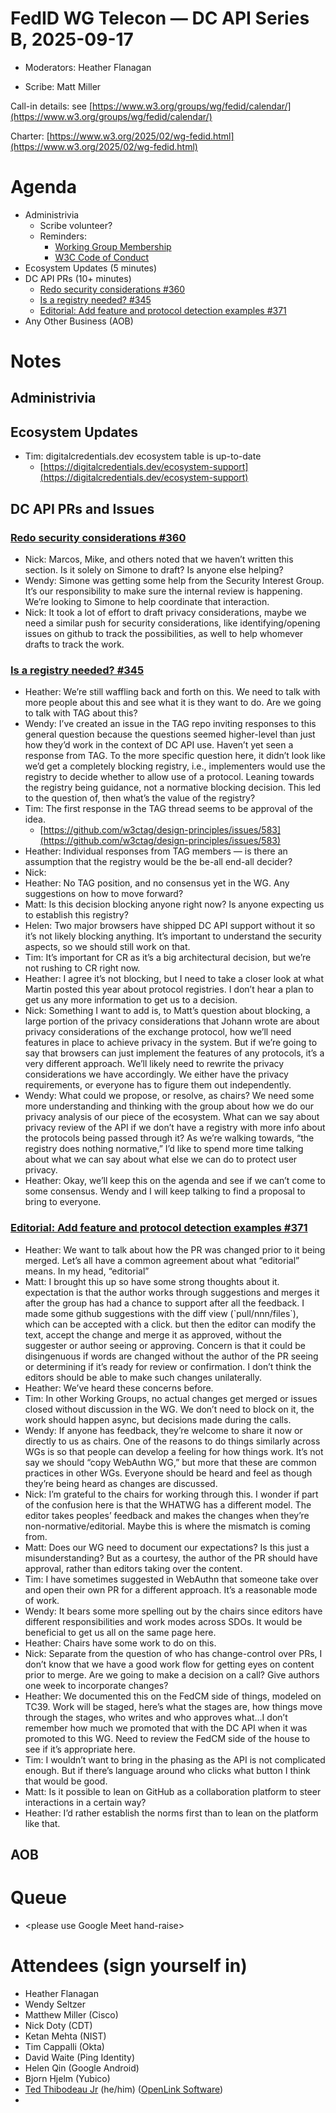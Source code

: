 # FedID WG Telecon — DC API Series B, 2025-09-17

* Moderators: Heather Flanagan

* Scribe: Matt Miller

Call-in details: see [https://www.w3.org/groups/wg/fedid/calendar/](https://www.w3.org/groups/wg/fedid/calendar/) 

Charter: [https://www.w3.org/2025/02/wg-fedid.html](https://www.w3.org/2025/02/wg-fedid.html) 

# Agenda

* Administrivia  
  * Scribe volunteer?  
  * Reminders:  
    * [Working Group Membership](https://www.w3.org/groups/wg/fedid/participants/)  
    * [W3C Code of Conduct](https://www.w3.org/policies/code-of-conduct/20240318/)  
* Ecosystem Updates (5 minutes)  
* DC API PRs (10+ minutes)  
  * [Redo security considerations \#360](https://github.com/w3c-fedid/digital-credentials/issues/360)  
  * [Is a registry needed? \#345](https://github.com/w3c-fedid/digital-credentials/issues/345)  
  * [Editorial: Add feature and protocol detection examples \#371](https://github.com/w3c-fedid/digital-credentials/pull/371)  
* Any Other Business (AOB)


# Notes

## Administrivia

## Ecosystem Updates

* Tim: digitalcredentials.dev ecosystem table is up-to-date  
  * [https://digitalcredentials.dev/ecosystem-support](https://digitalcredentials.dev/ecosystem-support)

## 

## DC API PRs and Issues

### [Redo security considerations \#360](https://github.com/w3c-fedid/digital-credentials/issues/360)

* Nick: Marcos, Mike, and others noted that we haven’t written this section. Is it solely on Simone to draft? Is anyone else helping?  
* Wendy: Simone was getting some help from the Security Interest Group. It’s our responsibility to make sure the internal review is happening. We’re looking to Simone to help coordinate that interaction.  
* Nick: It took a lot of effort to draft privacy considerations, maybe we need a similar push for security considerations, like identifying/opening issues on github to track the possibilities, as well to help whomever drafts to track the work.

### [Is a registry needed? \#345](https://github.com/w3c-fedid/digital-credentials/issues/345)

* Heather: We’re still waffling back and forth on this. We need to talk with more people about this and see what it is they want to do. Are we going to talk with TAG about this?  
* Wendy: I’ve created an issue in the TAG repo inviting responses to this general question because the questions seemed higher-level than just how they’d work in the context of DC API use. Haven’t yet seen a response from TAG. To the more specific question here, it didn’t look like we’d get a completely blocking registry, i.e., implementers would use the registry to decide whether to allow use of a protocol. Leaning towards the registry being guidance, not a normative blocking decision. This led to the question of, then what’s the value of the registry?  
* Tim: The first response in the TAG thread seems to be approval of the idea.   
  * [https://github.com/w3ctag/design-principles/issues/583](https://github.com/w3ctag/design-principles/issues/583)  
* Heather: Individual responses from TAG members — is there an assumption that the registry would be the be-all end-all decider?  
* Nick:   
* Heather: No TAG position, and no consensus yet in the WG. Any suggestions on how to move forward?  
* Matt: Is this decision blocking anyone right now? Is anyone expecting us to establish this registry?  
* Helen: Two major browsers have shipped DC API support without it so it’s not likely blocking anything. It’s important to understand the security aspects, so we should still work on that.  
* Tim: It’s important for CR as it’s a big architectural decision, but we’re not rushing to CR right now.  
* Heather: I agree it’s not blocking, but I need to take a closer look at what Martin posted this year about protocol registries. I don’t hear a plan to get us any more information to get us to a decision.  
* Nick: Something I want to add is, to Matt’s question about blocking, a large portion of the privacy considerations that Johann wrote are about privacy considerations of the exchange protocol, how we’ll need features in place to achieve privacy in the system. But if we’re going to say that browsers can just implement the features of any protocols, it’s a very different approach. We’ll likely need to rewrite the privacy considerations we have accordingly. We either have the privacy requirements, or everyone has to figure them out independently.  
* Wendy: What could we propose, or resolve, as chairs? We need some more understanding and thinking with the group about how we do our privacy analysis of our piece of the ecosystem. What can we say about privacy review of the API if we don’t have a registry with more info about the protocols being passed through it? As we’re walking towards, “the registry does nothing normative,” I’d like to spend more time talking about what we can say about what else we can do to protect user privacy.  
* Heather: Okay, we’ll keep this on the agenda and see if we can’t come to some consensus. Wendy and I will keep talking to find a proposal to bring to everyone.

### [Editorial: Add feature and protocol detection examples \#371](https://github.com/w3c-fedid/digital-credentials/pull/371)

* Heather: We want to talk about how the PR was changed prior to it being merged. Let’s all have a common agreement about what “editorial” means. In my head, “editorial”   
* Matt: I brought this up so have some strong thoughts about it. expectation is that the author works through suggestions and merges it after the group has had a chance to support after all the feedback. I made some github suggestions with the diff view (\`pull/nnn/files\`), which can be accepted with a click. but then the editor can modify the text, accept the change and merge it as approved, without the suggester or author seeing or approving. Concern is that it could be disingenuous if words are changed without the author of the PR seeing or determining if it’s ready for review or confirmation. I don’t think the editors should be able to make such changes unilaterally.  
* Heather: We’ve heard these concerns before.  
* Tim: In other Working Groups, no actual changes get merged or issues closed without discussion in the WG. We don’t need to block on it, the work should happen async, but decisions made during the calls.  
* Wendy: If anyone has feedback, they’re welcome to share it now or directly to us as chairs. One of the reasons to do things similarly across WGs is so that people can develop a feeling for how things work. It’s not say we should “copy WebAuthn WG,” but more that these are common practices in other WGs. Everyone should be heard and feel as though they’re being heard as changes are discussed.  
* Nick: I’m grateful to the chairs for working through this. I wonder if part of the confusion here is that the WHATWG has a different model. The editor takes peoples’ feedback and makes the changes when they’re non-normative/editorial. Maybe this is where the mismatch is coming from.  
* Matt: Does our WG need to document our expectations? Is this just a misunderstanding? But as a courtesy, the author of the PR should have approval, rather than editors taking over the content.  
* Tim: I have sometimes suggested in WebAuthn that someone take over and open their own PR for a different approach. It’s a reasonable mode of work.  
* Wendy: It bears some more spelling out by the chairs since editors have different responsibilities and work modes across SDOs. It would be beneficial to get us all on the same page here.  
* Heather: Chairs have some work to do on this.  
* Nick: Separate from the question of who has change-control over PRs, I don’t know that we have a good work flow for getting eyes on content prior to merge. Are we going to make a decision on a call? Give authors one week to incorporate changes?  
* Heather: We documented this on the FedCM side of things, modeled on TC39. Work will be staged, here’s what the stages are, how things move through the stages, who writes and who approves what…I don’t remember how much we promoted that with the DC API when it was promoted to this WG. Need to review the FedCM side of the house to see if it’s appropriate here.  
* Tim: I wouldn’t want to bring in the phasing as the API is not complicated enough. But if there’s language around who clicks what button I think that would be good.  
* Matt: Is it possible to lean on GitHub as a collaboration platform to steer interactions in a certain way?  
* Heather: I’d rather establish the norms first than to lean on the platform like that.

## 

## AOB

# 

# Queue 

*  \<please use Google Meet hand-raise\>

# Attendees (sign yourself in)

* Heather Flanagan  
* Wendy Seltzer  
* Matthew Miller (Cisco)  
* Nick Doty (CDT)  
* Ketan Mehta (NIST)  
* Tim Cappalli (Okta)  
* David Waite (Ping Identity)  
* Helen Qin (Google Android)  
* Bjorn Hjelm (Yubico)  
* [Ted Thibodeau Jr](https://github.com/TallTed/) (he/him) ([OpenLink Software](https://openlinksw.com/))  
*   
  